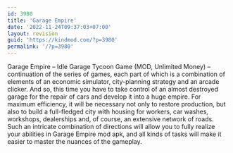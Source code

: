 ```yaml
---
id: 3980
title: 'Garage Empire'
date: '2022-11-24T09:37:03+07:00'
layout: revision
guid: 'https://kindmod.com/?p=3980'
permalink: '/?p=3980'
---
```


Garage Empire – Idle Garage Tycoon Game (MOD, Unlimited Money) – continuation of the series of games, each part of which is a combination of elements of an economic simulator, city-planning strategy and an arcade clicker. And so, this time you have to take control of an almost destroyed garage for the repair of cars and develop it into a huge empire. For maximum efficiency, it will be necessary not only to restore production, but also to build a full-fledged city with housing for workers, car washes, workshops, dealerships and, of course, an extensive network of roads. Such an intricate combination of directions will allow you to fully realize your abilities in Garage Empire mod apk, and all kinds of tasks will make it easier to master the nuances of the gameplay.